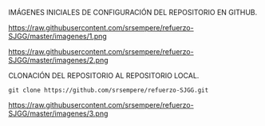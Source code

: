 IMÁGENES INICIALES DE CONFIGURACIÓN DEL REPOSITORIO EN GITHUB.

https://raw.githubusercontent.com/srsempere/refuerzo-SJGG/master/imagenes/1.png

https://raw.githubusercontent.com/srsempere/refuerzo-SJGG/master/imagenes/2.png

CLONACIÓN DEL REPOSITORIO AL REPOSITORIO LOCAL.

    git clone https://github.com/srsempere/refuerzo-SJGG.git

https://raw.githubusercontent.com/srsempere/refuerzo-SJGG/master/imagenes/3.png

